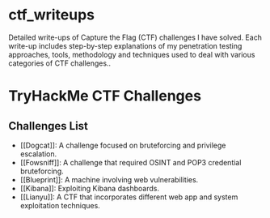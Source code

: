 # ctf_writeups
Detailed write-ups of Capture the Flag (CTF) challenges I have solved. Each write-up includes step-by-step explanations of my penetration testing approaches, tools, methodology and techniques used to deal with various categories of CTF challenges..

# TryHackMe CTF Challenges

## Challenges List
- [[Dogcat]]: A challenge focused on bruteforcing and privilege escalation.
- [[Fowsniff]]: A challenge that required OSINT and POP3 credential bruteforcing.
- [[Blueprint]]: A machine involving web vulnerabilities.
- [[Kibana]]: Exploiting Kibana dashboards.
- [[Lianyu]]: A CTF that incorporates different web app and system exploitation techniques.

